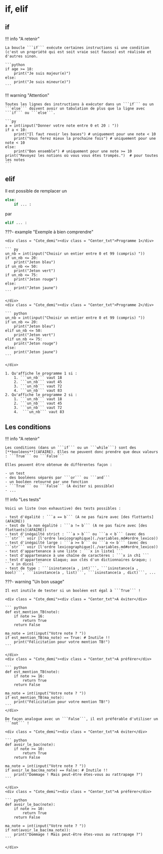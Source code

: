 # if, elif

## if

!!! info "A retenir"

    La boucle ```if``` exécute certaines instructions si une condition (c'est un propriété qui est soit vraie soit fausse) est réalisée et d'autres sinon.
   
    ```python
    if age >= 18:
        print("Je suis majeur(e)")
    else:
        print("Je suis mineur(e)")
    ```

!!! warning "Attention"

    Toutes les lignes des instructions à exécuter dans un ```if``` ou un ```else``` doivent avoir un tabulation de plus que la ligne avec ```if``` ou ```else```.

    ```py
    a = int(input("Donner votre note entre 0 et 20 : "))
    if a < 10:
        print("Il faut revoir les bases") # uniquement pour une note < 10
        print("Vous ferez mieux la prochaine fois") # uniquement pour une note < 10
    else:
        print("Bon ensemble") # uniquement pour une note >= 10
    print("Revoyez les notions où vous vous êtes trompés.")  # pour toutes les notes
    ```

## elif

Il est possible de remplacer un 

```python
else:
    if ... :
```

par 

```python
elif ... :
```

???- example "Exemple à bien comprendre"

    <div class = "Cote_demi"><div class = "Center_txt">Programme 1</div>

    ``` py
    un_nb = int(input("Choisir un entier entre 0 et 99 (compris) "))
    if un_nb <= 20:
        print("Jeton bleu")
    if un_nb <= 50:
        print("Jeton vert")
    if un_nb <= 75:
        print("Jeton rouge")
    else:
        print("Jeton jaune")
    ```

    </div>
    <div class = "Cote_demi"><div class = "Center_txt">Programme 2</div>

    ``` python
    un_nb = int(input("Choisir un entier entre 0 et 99 (compris) "))
    if un_nb <= 20:
        print("Jeton bleu")
    elif un_nb <= 50:
        print("Jeton vert")
    elif un_nb <= 75:
        print("Jeton rouge")
    else:
        print("Jeton jaune")
    ```

    </div>

    1. Qu'affiche le programme 1 si :
        1. ```un_nb``` vaut 18
        2. ```un_nb``` vaut 45
        3. ```un_nb``` vaut 72
        4. ```un_nb``` vaut 83
    2. Qu'affiche le programme 2 si :
        1. ```un_nb``` vaut 18
        2. ```un_nb``` vaut 45
        3. ```un_nb``` vaut 72
        4.  ```un_nb``` vaut 83

## Les conditions

!!! info "A retenir"

    Les conditions (dans un ```if``` ou un ```while```) sont des [**booléens**](AFAIRE). Elles ne peuvent donc prendre que deux valeurs : ```True``` ou ```False```

    Elles peuvent être obtenue de différentes façon :

    - un test 
    - des booléens séparés par ```or``` ou ```and```
    - un booléen retourné par une fonction
    - ```True``` ou ```False``` (A éviter si possible)
    - ...

!!! info "Les tests"

    Voici un liste (non exhaustive) des tests possibles :

    - test d'égalité : ```a == b``` (A ne pas faire avec [des flottants](AFAIRE))
    - test de la non égalité : ```a != b``` (A ne pas faire avec [des flottants](AFAIRE))
    - test d'inégailté strict : ```a > b``` ou ```a < b``` (avec des ```str``` voir [l'ordre lexicographique](./variables.md#ordre_lexico))
    - test d'inégailté large : ```a >= b``` ou ```a <= b``` (avec des ```str``` voir [l'ordre lexicographique](./variables.md#ordre_lexico))
    - test d'appartenance à une liste : ```x in liste1 ```
    - test d'appartenance à une chaîne de caractères : ```x in ch1 ```
    - test d'appartenance &laquo; aux clés d'un dictionnaires &raquo; : ```x in dico1 ```
    - test de type : ```isinstance(a , int)```, ```isinstance(a , bool)```, ```isinstance(a , list)```, ```isinstance(a , dict)```, ...
 
???- warning "Un bon usage"

    Il est inutile de tester si un booléen est égal à ```True``` !

    <div class = "Cote_demi"><div class = "Center_txt">A éviter</div>

    ``` python
    def est_mention_TB(note):
        if note >= 16:
            return True
        return False
    
    ma_note = int(input("Votre note ? "))
    if est_mention_TB(ma_note) == True: # Inutile !!
        print("Félicitation pour votre mention TB!")
    ```

    </div>
    <div class = "Cote_demi"><div class = "Center_txt">A préférer</div>

    ``` python
    def est_mention_TB(note):
        if note >= 16:
            return True
        return False
    
    ma_note = int(input("Votre note ? "))
    if est_mention_TB(ma_note):
        print("Félicitation pour votre mention TB!")
    ```
    </div>

    De façon analogue avec un ```False```, il est préférable d'utiliser un ```not``` !

    <div class = "Cote_demi"><div class = "Center_txt">A éviter</div>

    ``` python
    def avoir_le_bac(note):
        if note >= 10:
            return True
        return False
    
    ma_note = int(input("Votre note ? "))
    if avoir_le_bac(ma_note) == False: # Inutile !!
        print("Dommage ! Mais peut-être êtes-vous au rattrapage ?")
    ```

    </div>
    <div class = "Cote_demi"><div class = "Center_txt">A préférer</div>

    ``` python
    def avoir_le_bac(note):
        if note >= 10:
            return True
        return False
    
    ma_note = int(input("Votre note ? "))
    if not(avoir_le_bac(ma_note)):
        print("Dommage ! Mais peut-être êtes-vous au rattrapage ?")
    ```

    </div>


